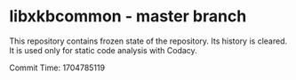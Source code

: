 # libxkbcommon - master branch

This repository contains frozen state of the repository.
Its history is cleared. It is used only for static code
analysis with Codacy.

Commit Time: 1704785119